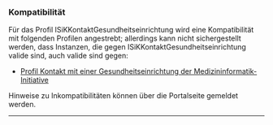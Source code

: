 ### Kompatibilität

Für das Profil ISiKKontaktGesundheitseinrichtung wird eine Kompatibilität mit folgenden Profilen angestrebt; allerdings kann nicht sichergestellt werden, dass Instanzen, die gegen ISiKKontaktGesundheitseinrichtung valide sind, auch valide sind gegen:
* [Profil Kontakt mit einer Gesundheitseinrichtung der Medizininformatik-Initiative](https://www.medizininformatik-initiative.de/fhir/core/modul-fall/StructureDefinition/KontaktGesundheitseinrichtung)

Hinweise zu Inkompatibilitäten können über die Portalseite gemeldet werden.

---
